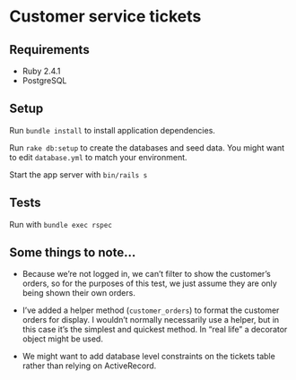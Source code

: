 # Customer service tickets

## Requirements

* Ruby 2.4.1
* PostgreSQL

## Setup

Run `bundle install` to install application dependencies.

Run `rake db:setup` to create the databases and seed data. You might want to
edit `database.yml` to match your environment.

Start the app server with `bin/rails s`

## Tests

Run with `bundle exec rspec`

## Some things to note...

* Because we’re not logged in, we can’t filter to show the customer’s orders, so
  for the purposes of this test, we just assume they are only being shown their
  own orders.
 
* I’ve added a helper method (`customer_orders`) to format the customer orders
  for display. I wouldn’t normally necessarily use a helper, but in this case
  it’s the simplest and quickest method. In “real life” a decorator object
  might be used.

* We might want to add database level constraints on the tickets table rather
  than relying on ActiveRecord.

